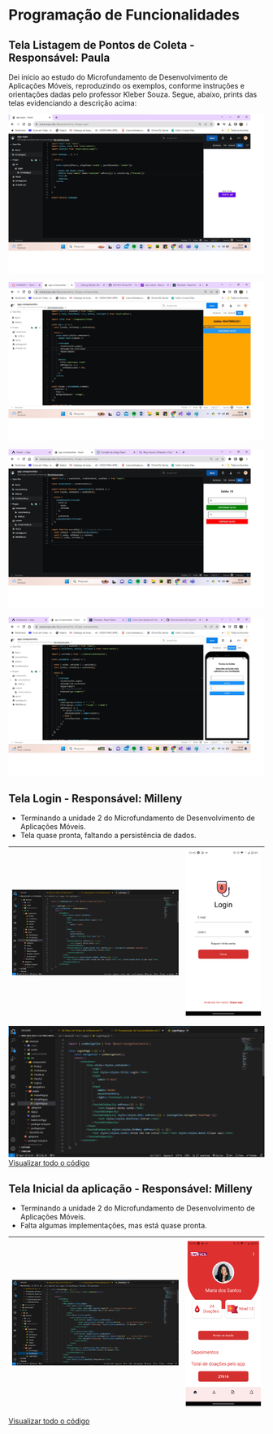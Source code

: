 # Programação de Funcionalidades

## Tela Listagem de Pontos de Coleta - Responsável: Paula

Dei início ao estudo do Microfundamento de Desenvolvimento de Aplicações Móveis, reproduzindo os exemplos, conforme instruções e orientações dadas pelo professor Kleber Souza. Segue, abaixo, prints das telas evidenciando a descrição acima:

![Paula - Exemplo 1](https://github.com/ICEI-PUC-Minas-PMV-ADS/Doe-Facil/blob/dev/docs/img/Aula%20React%20III%20-%20Paula.png)

![Paula - Exemplo 2](https://github.com/ICEI-PUC-Minas-PMV-ADS/Doe-Facil/blob/dev/docs/img/Aula%20React%20VI%20-%20Paula.png)

![Paula - Exemplo 3](https://github.com/ICEI-PUC-Minas-PMV-ADS/Doe-Facil/blob/dev/docs/img/Aula%20React%20VII%20-%20Paula.png)

![Paula - Exemplo 4](https://github.com/ICEI-PUC-Minas-PMV-ADS/Doe-Facil/blob/dev/docs/img/Aula%20React%20X%20-%20Paula.png)


## Tela Login - Responsável: Milleny

- Terminando a unidade 2 do Microfundamento de Desenvolvimento de Aplicações Móveis.
- Tela quase pronta, faltando a persistência de dados.

| ![Parte do código da tela Login](./docs/img/code-login.png) | ![Tela de Login](./docs/img/print-tela-login.png) |
|:---:|:---:|
![Parte do código da tela Login](./docs/img/code-login.png)
[Visualizar todo o código](../src/doeFacil/src/pages/LoginPage.js)

## Tela Inicial da aplicação - Responsável: Milleny

- Terminando a unidade 2 do Microfundamento de Desenvolvimento de Aplicações Móveis.
- Falta algumas implementações, mas está quase pronta.

| ![arte do código da tela Inicial](./docs/img/code-tela-inicial.png) | ![Tela Inicial](./docs/img/print-tela-inicial.png) |
|:---:|:---:|
[Visualizar todo o código](../src/doeFacil/src/pages/InicialPage.js)
